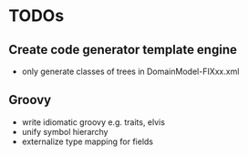 # TODOs

## Create code generator template engine
- only generate classes of trees in DomainModel-FIXxx.xml

## Groovy
- write idiomatic groovy e.g. traits, elvis
- unify symbol hierarchy
- externalize type mapping for fields